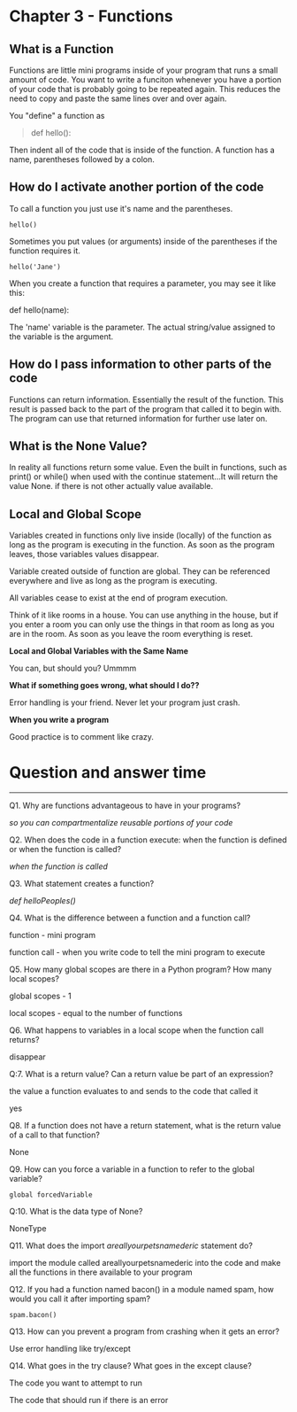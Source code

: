 # Chapter 3 - Functions



## What is a Function

Functions are little mini programs inside of your program that runs a small amount of code. You want to write a funciton whenever you have a portion of your code that is probably going to be repeated again. This reduces the need to copy and paste the same lines over and over again. 



You "define" a function as

> def hello():



Then indent all of the code that is inside of the function. A function has a name, parentheses followed by a colon. 





## **How do I activate another portion of the code**

To call a function you just use it's name and the parentheses. 

```
hello()
```

Sometimes you put values (or arguments) inside of the parentheses if the function requires it. 

```
hello('Jane')
```



When you create a function that requires a parameter, you may see it like this: 



def hello(name):



The 'name' variable is the parameter. The actual string/value assigned to the variable is the argument. 



## **How do I pass information to other parts of the code**

Functions can return information. Essentially the result of the function. This result is passed back to the part of the program that called it to begin with. The program can use that returned information for further use later on. 





## **What is the None Value?**

In reality all functions return some value. Even the built in functions, such as print() or while() when used with the continue statement...It will return the value None. if there is not other actually value available. 



## **Local and Global Scope**

Variables created in functions only live inside  (locally) of the function as long as the program is executing in the function. As soon as the program leaves, those variables values disappear. 



Variable created outside of function are global. They can be referenced everywhere and live as long as the program is executing. 



All variables cease to exist at the end of program execution. 



Think of it like rooms in a house. You can use anything in the house, but if you enter a room you can only use the things in that room as long as you are in the room. As soon as you leave the room everything is reset.  



**Local and Global Variables with the Same Name**

You can, but should you?  Ummmm



**What if something goes wrong, what should I do??**



Error handling is your friend. Never let your program just crash. 





**When you write a program**

Good practice is to comment like crazy. 





# Question and answer time

_________________________________



Q1. Why are functions advantageous to have in your programs?

*so you can compartmentalize reusable portions of your code*

Q2. When does the code in a function execute: when the function is defined or when the function is called?

*when the function is called*

Q3. What statement creates a function?

 *def helloPeoples()*

Q4. What is the difference between a function and a function call?

function - mini program

function call - when you write code to tell the mini program to execute

Q5. How many global scopes are there in a Python program? How many local scopes?

global scopes - 1

local scopes - equal to the number of functions

Q6. What happens to variables in a local scope when the function call returns?

disappear

Q:7. What is a return value? Can a return value be part of an expression?

the value a function evaluates to and sends to the code that called it

yes

Q8. If a function does not have a return statement, what is the return value of a call to that function?

None

Q9. How can you force a variable in a function to refer to the global variable?

 `global forcedVariable`



Q:10. What is the data type of None?

NoneType

Q11. What does the import *areallyourpetsnamederic* statement do?

import the module called areallyourpetsnamederic into the code and make all the functions in there available to your program

Q12. If you had a function named bacon() in a module named spam, how would you call it after importing spam?

```
spam.bacon()
```

Q13. How can you prevent a program from crashing when it gets an error?

Use error handling like try/except

Q14. What goes in the try clause? What goes in the except clause?

The code you want to attempt to run

The code that should run if there is an error
